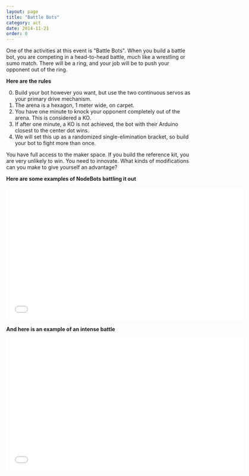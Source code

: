 ```yaml
---
layout: page
title: "Battle Bots"
category: act
date: 2014-11-21
order: 0
---
```


One of the activities at this event is "Battle Bots".  When you build a battle bot, you are competing in a head-to-head battle, much like a wrestling or sumo match.  There will be a ring, and your job will be to push your opponent out of the ring.

**Here are the rules**

0. Build your bot however you want, but use the two continuous servos as your primary drive mechanism.
0. The arena is a hexagon, 1 meter wide, on carpet.
0. You have one minute to knock your opponent completely out of the arena.  This is considered a KO.
0. If after one minute, a KO is not achieved, the bot with their Arduino closest to the center dot wins.
0. We will set this up as a randomized single-elimination bracket, so build your bot to fight more than once.

You have full access to the maker space.  If you build the reference kit, you are very unlikely to win.  You need to innovate.  What kinds of modifications can you make to give yourself an advantage?

**Here are some examples of NodeBots battling it out**

<iframe width="640" height="360" src="//www.youtube.com/embed/pmp_hCg6jGQ" frameborder="0" allowfullscreen></iframe>

**And here is an example of an intense battle**

<iframe width="640" height="360" src="//www.youtube.com/embed/OA97THHGgEo" frameborder="0" allowfullscreen></iframe>


